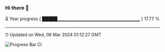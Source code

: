 ### Hi there 👋

⏳ Year progress { █████▁▁▁▁▁▁▁▁▁▁▁▁▁▁▁▁▁▁▁▁▁▁▁▁▁ } 17.77 %

---

⏰ Updated on Wed, 06 Mar 2024 01:12:27 GMT

![Progress Bar CI](https://github.com/ZhaoGui/ZhaoGui/workflows/Progress%20Bar%20CI/badge.svg)
